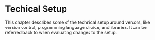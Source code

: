 # Techical Setup

This chapter describes some of the technical setup around vercors, like version control, programming language choice, and libraries. It can be referred back to when evaluating changes to the setup.